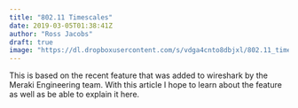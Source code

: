 ```yaml
---
title: "802.11 Timescales"
date: 2019-03-05T01:38:41Z
author: "Ross Jacobs"
draft: true
image: "https://dl.dropboxusercontent.com/s/vdga4cnto8dbjxl/802.11_timescales.webp"
---
```


This is based on the recent feature that was added to wireshark by the Meraki
Engineering team. With this article I hope to learn about the feature as well as
be able to explain it here.

